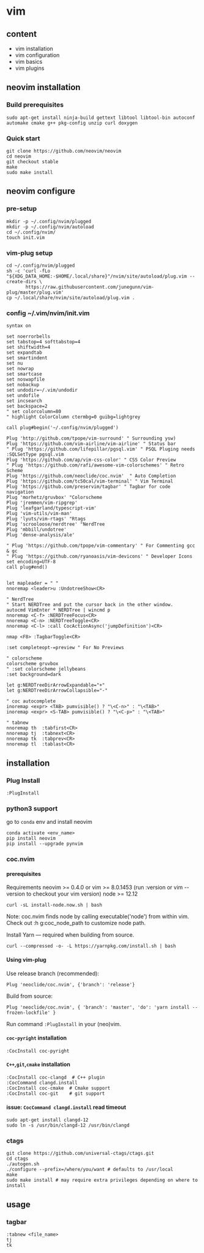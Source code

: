 # vim

## content

* vim installation
* vim configuration
* vim basics
* vim plugins

## neovim installation

### Build prerequisites

```linux
sudo apt-get install ninja-build gettext libtool libtool-bin autoconf automake cmake g++ pkg-config unzip curl doxygen
```
### Quick start

```
git clone https://github.com/neovim/neovim
cd neovim
git checkout stable
make
sudo make install
```

## neovim configure

### pre-setup

```linux
mkdir -p ~/.config/nvim/plugged
mkdir -p ~/.config/nvim/autoload
cd ~/.config/nvim/
touch init.vim
```

### vim-plug setup

```linux
cd ~/.config/nvim/plugged
sh -c 'curl -fLo "${XDG_DATA_HOME:-$HOME/.local/share}"/nvim/site/autoload/plug.vim --create-dirs \
       https://raw.githubusercontent.com/junegunn/vim-plug/master/plug.vim'
cp ~/.local/share/nvim/site/autoload/plug.vim .
```

### config ~/.vim/nvim/init.vim

```
syntax on

set noerrorbells
set tabstop=4 softtabstop=4
set shiftwidth=4
set expandtab
set smartindent
set nu
set nowrap
set smartcase
set noswapfile
set nobackup
set undodir=~/.vim/undodir
set undofile
set incsearch
set backspace=2
" set colorcolumn=80
" highlight ColorColumn ctermbg=0 guibg=lightgrey

call plug#begin('~/.config/nvim/plugged')

Plug 'http://github.com/tpope/vim-surround' " Surrounding ysw)
Plug 'https://github.com/vim-airline/vim-airline' " Status bar
" Plug 'https://github.com/lifepillar/pgsql.vim' " PSQL Pluging needs :SQLSetType pgsql.vim
Plug 'https://github.com/ap/vim-css-color' " CSS Color Preview
" Plug 'https://github.com/rafi/awesome-vim-colorschemes' " Retro Scheme
Plug 'https://github.com/neoclide/coc.nvim'  " Auto Completion
Plug 'https://github.com/tc50cal/vim-terminal' " Vim Terminal
Plug 'https://github.com/preservim/tagbar' " Tagbar for code navigation
Plug 'morhetz/gruvbox' "Colorscheme
Plug 'jremmen/vim-ripgrep'
Plug 'leafgarland/typescript-vim'
Plug 'vim-utils/vim-man'
Plug 'lyuts/vim-rtags' "Rtags
Plug 'scrooloose/nerdtree' "NerdTree
Plug 'mbbill/undotree'
Plug 'dense-analysis/ale'

" Plug 'https://github.com/tpope/vim-commentary' " For Commenting gcc & gc
" Plug 'https://github.com/ryanoasis/vim-devicons' " Developer Icons
set encoding=UTF-8
call plug#end()


let mapleader = " "
nnoremap <leader>u :UndotreeShow<CR>

" NerdTree
" Start NERDTree and put the cursor back in the other window.
autocmd VimEnter * NERDTree | wincmd p
nnoremap <C-f> :NERDTreeFocus<CR>
nnoremap <C-n> :NERDTreeToggle<CR>
nnoremap <C-l> :call CocActionAsync('jumpDefinition')<CR>

nmap <F8> :TagbarToggle<CR>

:set completeopt-=preview " For No Previews

" colorscheme
colorscheme gruvbox
" :set colorscheme jellybeans
:set background=dark

let g:NERDTreeDirArrowExpandable="+"
let g:NERDTreeDirArrowCollapsible="-"

" coc autocomplete
inoremap <expr> <TAB> pumvisible() ? "\<C-n>" : "\<TAB>"
inoremap <expr> <S-TAB> pumvisible() ? "\<C-p>" : "\<TAB>"

" tabnew
nnoremap th  :tabfirst<CR>
nnoremap tj  :tabnext<CR>
nnoremap tk  :tabprev<CR>
nnoremap tl  :tablast<CR>
```

## installation

### Plug Install

```
:PlugInstall
```

### python3 support

go to `conda` env and install neovim

```
conda activate <env_name>
pip install neovim
pip install --upgrade pynvim
```

### coc.nvim

#### prerequisites

Requirements
neovim >= 0.4.0 or vim >= 8.0.1453 (run :version or vim --version to checkout your vim version)
node >= 12.12

```
curl -sL install-node.now.sh | bash
```

Note: coc.nvim finds node by calling executable('node') from within vim. Check out :h g:coc_node_path to customize node path.

Install Yarn — required when building from source.
```
curl --compressed -o- -L https://yarnpkg.com/install.sh | bash
```

#### Using vim-plug
Use release branch (recommended):

```
Plug 'neoclide/coc.nvim', {'branch': 'release'}
```
Build from source:

```
Plug 'neoclide/coc.nvim', { 'branch': 'master', 'do': 'yarn install --frozen-lockfile' }
```
Run command `:PlugInstall` in your (neo)vim.

#### `coc-pyright` installation

```
:CocInstall coc-pyright
```

#### `C++`,`git`,`cmake` installation

```
:CocInstall coc-clangd  # C++ plugin
:CocCommand clangd.install
:CocInstall coc-cmake  # Cmake support
:CocInstall coc-git    # git support
```
#### issue: `CocCommand clangd.install` read timeout

```
sudo apt-get install clangd-12
sudo ln -s /usr/bin/clangd-12 /usr/bin/clangd
```

### ctags

```
git clone https://github.com/universal-ctags/ctags.git
cd ctags
./autogen.sh
./configure --prefix=/where/you/want # defaults to /usr/local
make
sudo make install # may require extra privileges depending on where to install
```

## usage

### tagbar

```
:tabnew <file_name>
tj
tk
```
